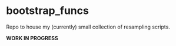 # bootstrap_funcs

Repo to house my (currently) small collection of resampling scripts.

<b>WORK IN PROGRESS</b>
